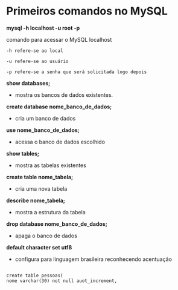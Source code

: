 # Primeiros comandos no MySQL

**mysql -h localhost -u root -p** 

comando para acessar o MySQL localhost

    -h refere-se ao local

    -u refere-se ao usuário

    -p refere-se a senha que será solicitada logo depois


**show databases;**

- mostra os bancos de dados existentes.

**create database nome_banco_de_dados;**

- cria um banco de dados

**use nome_banco_de_dados;**

- acessa o banco de dados escolhido

**show tables;**

- mostra as tabelas existentes

**create table nome_tabela;**

- cria uma nova tabela

**describe nome_tabela;**

- mostra a estrutura da tabela 

**drop database nome_banco_de_dados;**

- apaga o banco de dados

**default character set utf8**

- configura para linguagem brasileira reconhecendo acentuação

```

create table pessoas(
nome varchar(30) not null auot_increment,
```
